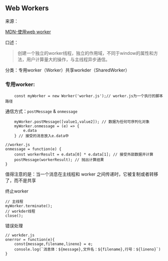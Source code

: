 ## Web Workers

来源：

[MDN-使用web worker](https://developer.mozilla.org/zh-CN/docs/Web/API/Web_Workers_API/Using_web_workers#web_workers_api)

口述：
> 创建一个独立的worker线程，独立的作用域，不同于window的属性和方法，用户计算量大的操作，与主线程异步通信。

分类：专用worker（Worker）共享workder（SharedWorker）

### 专用worker:
```
    const myWorker = new Worker('worker.js');// worker.js为一个执行的脚本路径
```

通信方式：<code>postMessage</code> & <code>onmessage</code>

```
    myWorker.postMessage([value1,value2]); // 数据为任何可序列化对象
    myWorker.onmessage = (e) => {
        e.data
    } // 接受的消息放入e.data中
```

```
//worker.js
onmessage = function(e) {
    const workerResult = e.data[0] * e.data[1]; // 接受外部数据并计算
    postMessage(workerResult); // 抛出计算结果
}
```

值得注意的是：当一个消息在主线程和 worker 之间传递时，它被复制或者转移了，而不是共享

终止worker
```
// 主线程
myWorker.terminate();
// workder线程
close();
```
错误处理
```
// workder.js
onerror = function(e){
    const{message,filename,lineno} = e;
    console.log(`消息体：${message},文件名：${filename},行号：${lineno}`)
}
```



